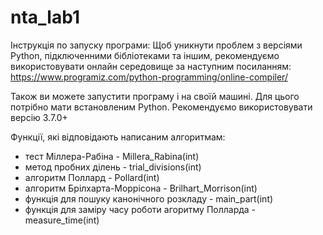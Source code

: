 # nta_lab1
Інструкція по запуску програми:
Щоб уникнути проблем з версіями Python, підключенними бібліотеками та іншим, рекомендуємо використовувати онлайн середовище за наступним посиланням:
https://www.programiz.com/python-programming/online-compiler/

Також ви можете запустити програму і на своїй машині. Для цього потрібно мати встановленим Python. Рекомендуємо використовувати версію 3.7.0+

Функції, які відповідають написаним алгоритмам:
- тест Міллера-Рабіна - Millera_Rabina(int)
- метод пробних ділень - trial_divisions(int)
- алгоритм Поллард - Pollard(int)
- алгоритм Брілхарта-Моррісона - Brilhart_Morrison(int)
- функція для пошуку канонічного розкладу - main_part(int)
- функція для заміру часу роботи агоритму Полларда - measure_time(int)
